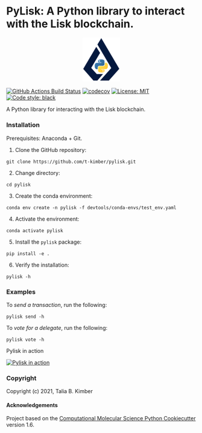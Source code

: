 PyLisk: A Python library to interact with the Lisk blockchain.
==============================
<p align="center">
  <img src="docs/_static/pylisk_logo.png" width="100"/>
</p>

[//]: # (Badges)
[![GitHub Actions Build Status](https://github.com/t-kimber/pylisk/workflows/CI/badge.svg)](https://github.com/t-kimber/pylisk/actions?query=workflow%3ACI)
[![codecov](https://codecov.io/gh/t-kimber/pylisk/branch/main/graph/badge.svg)](https://codecov.io/gh/t-kimber/pylisk/branch/main)
[![License: MIT](https://img.shields.io/badge/License-MIT-blue.svg)](https://opensource.org/licenses/MIT)
[![Code style: black](https://img.shields.io/badge/code%20style-black-000000.svg)](https://github.com/psf/black)

A Python library for interacting with the Lisk blockchain.

### Installation

Prerequisites: Anaconda + Git.

1. Clone the GitHub repository:
```console
git clone https://github.com/t-kimber/pylisk.git
```
2. Change directory:
```console
cd pylisk
```
3. Create the conda environment:
```console
conda env create -n pylisk -f devtools/conda-envs/test_env.yaml
```
4. Activate the environment:
```console
conda activate pylisk
```
5. Install the `pylisk` package:
```console
pip install -e .
```
6. Verify the installation:
```console
pylisk -h
```

### Examples

To _send a transaction_, run the following:

```console
pylisk send -h
```

To _vote for a delegate_, run the following:

```console
pylisk vote -h
```

Pylisk in action

[![Pylisk in action](http://img.youtube.com/vi/BRkzQJrDomI/0.jpg)](https://www.youtube.com/watch?v=BRkzQJrDomI "Pylisk in action")


### Copyright

Copyright (c) 2021, Talia B. Kimber


#### Acknowledgements

Project based on the
[Computational Molecular Science Python Cookiecutter](https://github.com/molssi/cookiecutter-cms) version 1.6.
